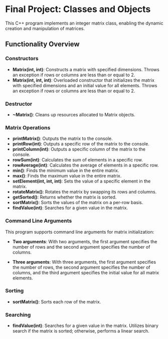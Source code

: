 # Final Project: Classes and Objects

This C++ program implements an integer matrix class, enabling the dynamic creation and manipulation of matrices.

## Functionality Overview

### Constructors

- **Matrix(int, int)**: Constructs a matrix with specified dimensions. Throws an exception if rows or columns are less than or equal to 2.
- **Matrix(int, int, int)**: Overloaded constructor that initializes the matrix with specified dimensions and an initial value for all elements. Throws an exception if rows or columns are less than or equal to 2.

### Destructor

- **~Matrix()**: Cleans up resources allocated to Matrix objects.

### Matrix Operations

- **printMatrix()**: Outputs the matrix to the console.
- **printRow(int)**: Outputs a specific row of the matrix to the console.
- **printColumn(int)**: Outputs a specific column of the matrix to the console.
- **rowSum(int)**: Calculates the sum of elements in a specific row.
- **rowAverage(int)**: Calculates the average of elements in a specific row.
- **min()**: Finds the minimum value in the entire matrix.
- **max()**: Finds the maximum value in the entire matrix.
- **setElement(int, int, int)**: Sets the value of a specific element in the matrix.
- **rotateMatrix()**: Rotates the matrix by swapping its rows and columns.
- **getSorted()**: Returns whether the matrix is sorted.
- **sortMatrix()**: Sorts the values of the matrix on a per-row basis.
- **findValue(int)**: Searches for a given value in the matrix.

### Command Line Arguments

This program supports command line arguments for matrix initialization:

- **Two arguments**: With two arguments, the first argument specifies the number of rows and the second argument specifies the number of columns.

- **Three arguments**: With three arguments, the first argument specifies the number of rows, the second argument specifies the number of columns, and the third argument specifies the initial value for all matrix elements.


### Sorting

- **sortMatrix()**: Sorts each row of the matrix.

### Searching

- **findValue(int)**: Searches for a given value in the matrix. Utilizes binary search if the matrix is sorted; otherwise, performs a linear search.


